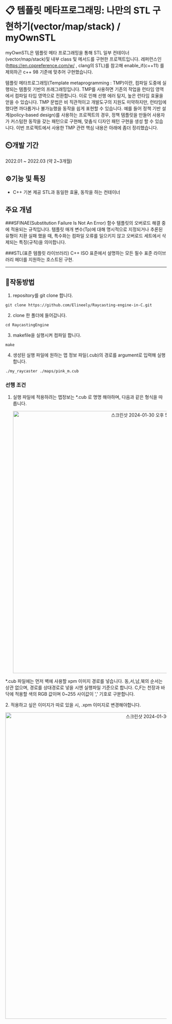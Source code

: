 # 📋 템플릿 메타프로그래밍: 나만의 STL 구현하기(vector/map/stack) / myOwnSTL
 myOwnSTL은 템플릿 메타 프로그래밍을 통해 STL 일부 컨테이너(vector/map/stack)및 내부 class 및 메서드를 구현한 프로젝트입니다.
 레퍼런스인 (https://en.cppreference.com/w/ , clang의 STL)를 참고해 enable_if(c++11) 를 제외하곤 c++ 98 기준에 맞추어 구현했습니다.
 
 템플릿 메타프로그래밍(Template metaprogramming : TMP)이란, 컴파일 도중에 실행되는 템플릿 기반의 프래그래밍입니다. TMP를 사용하면 기존의 작업을 런타임 영역에서 컴파일 타입 영역으로 전환합니다. 이로 인해 선행 에러 탐지, 높은 런타임 효율을 얻을 수 있습니다. TMP 문법은 비 직관적이고 개발도구의 지원도 미약하지만, 런타임에 했다면 까다롭거나 불가능했을 동작을 쉽게 표현할 수 있습니다. 예를 들어 정책 기반 설계(policy-based design)를 사용하는 프로젝트의 경우, 정책 템플릿을 만들어 사용자가 커스텀한 동작을 갖는 패턴으로 구현해, 맞춤식 디자인 패턴 구현을 생성 할 수 있습니다.
 이번 프로젝트에서 사용한 TMP 관련 핵심 내용은 아래에 좀더 정리했습니다.



## ⏲️개발 기간
2022.01 ~ 2022.03 (약 2~3개월)

## ⚙️기능 및 특징
- C++ 기본 제공 STL과 동일한 효율, 동작을 하는 컨테이너 


## 주요 개념

###SFINAE(Substitution Failure Is Not An Error)
함수 템플릿의 오버로드 해결 중에 적용되는 규칙입니다. 템플릿 매개 변수(Tp)에 대해 명시적으로 지정되거나 추론된 유형이 치환 실패 했을 때, 특수화는 컴파일 오류를 일으키지 않고 오버로드 세트에서 삭제되는 특징(규칙)을 의미합니다.



###STL(표준 템플릿 라이브러리)
 C++ ISO 표준에서 설명하는 모든 필수 표준 라이브러리 헤더를 지원하는 호스트된 구현.



-------------------------------------------------
## 🦿작동방법
1. repository를 git clone 합니다.
```
git clone https://github.com/Elineely/Raycasting-engine-in-C.git
```
2. clone 한 폴더에 들어갑니다.
```
cd RaycastingEngine
```
3. makefile을 실행시켜 컴파일 합니다.
```
make
```
4. 생성된 실행 파일에 원하는 맵 정보 파일(.cub)의 경로를 argument로 입력해 실행합니다.
```
./my_raycaster ./maps/pink_m.cub
```

### 선행 조건
1. 실행 파일에 적용하려는 맵정보는 *.cub 로 명명 해야하며, 다음과 같은 형식을 따릅니다.
   <p align="center">
     <img width="818" alt="스크린샷 2024-01-30 오후 5 42 44" src="https://github.com/Elineely/Raycasting-engine-in-C/assets/80635378/5680eda8-d173-4438-a516-c2ffe5660033">
*.cub 파일에는 먼저 벽에 사용할 xpm 이미지 경로를 넣습니다.
동,서,남,북의 순서는 상관 없으며, 경로를 상대경로로 넣을 시엔 실행파일 기준으로 합니다.
C,F는 천장과 바닥에 적용할 색의 RGB 값이며 0~255 사이값이 ',' 기호로 구분합니다.
  </p>
2. 적용하고 싶은 이미지가 따로 있을 시, .xpm 이미지로 변경해야합니다.
   <p align="center">
    <img width="956" alt="스크린샷 2024-01-30 오후 5 42 25" src="https://github.com/Elineely/Raycasting-engine-in-C/assets/80635378/22c0c40d-ef12-4272-b184-889866c27411">
   </p>
